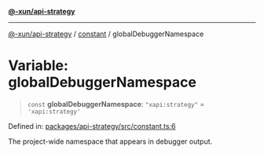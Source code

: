 [**@-xun/api-strategy**](../../README.md)

***

[@-xun/api-strategy](../../README.md) / [constant](../README.md) / globalDebuggerNamespace

# Variable: globalDebuggerNamespace

> `const` **globalDebuggerNamespace**: `"xapi:strategy"` = `'xapi:strategy'`

Defined in: [packages/api-strategy/src/constant.ts:6](https://github.com/Xunnamius/api-utils/blob/d69fc4b10948b0fd555b5e8b1869b9e8266c0fb8/packages/api-strategy/src/constant.ts#L6)

The project-wide namespace that appears in debugger output.
